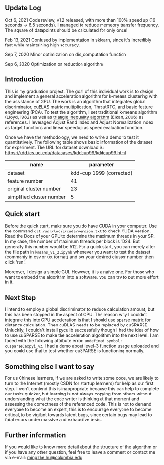 ## Update Log
Oct 6, 2021 Code review, v1.2 released, with more than 100% speed up (16 seconds -> 6.5 seconds). I managed to reduce memeory transfer frequency. The square of datapoints should be calculated for only once! 

Feb 13, 2021 Confused by implementation in sklearn, since it's incredibly fast while maintaining high accuracy.

Sep 7, 2020  Minor optimization on dis_computation function

Sep 6, 2020  Optimization on reduction algorithm

## Introduction

This is my graduation project. The goal of this individual work is to design and implement a general acceleration algorithm for k-means clustering with the assistance of GPU. The work is an algorithm that integrates global discriminator, cuBLAS matrix multiplication, ThrsutRTC, and basic feature engineering (PCA). To test the algorithm, I set traditional k-means algorithm (Lloyd, 1982) as well as [triangle inequality algorithm](https://www.aaai.org/Papers/ICML/2003/ICML03-022.pdf) (Elkan, 2006) as references. I leveraged Adjust Rand Index and Adjust Normalization Index as target functions and linear speedup as speed evaluation function.

Once we have the methodology, we need to write a demo to test it quantitatively. The following table shows basic information of the dataset for experiment. The URL for dataset download is: https://kdd.ics.uci.edu/databases/kddcup99/kddcup99.html

| name                      | parameter                |
| ------------------------- | ------------------------ |
| dataset                   | kdd-cup 1999 (corrected) |
| feature number            | 41                       |
| original cluster number   | 23                       |
| simplified cluster number | 5                        |

## Quick start

Before the quick start, make sure you do have CUDA in your computer. Use the command `cat /usr/local/cuda/version.txt` to check CUDA version. Read the Docs of your GPU to determine the maximum threads in your SP. In my case, the number of maximum threads per block is 1024. But generally this number would be 512. For a quick start, you can merely alter the file path in `kmeans_v1_2.ipynb` whenever you want to test the dataset (commonly in csv or txt format) and set your desired cluster number, then click 'run'. 

Moreover, I design a simple GUI. However, it is a naïve one. For those who want to embedd the algorithm into a software, you can try to put more effort in it.

## Next Step

I intend to employ a global discriminator to reduce calculation amount, but this has been stopped in the aspect of CPU. The reason why I couldn't integrate this into GPU acceleration is that I should use sparse matrix for distance calculation. Then cuBLAS needs to be replaced by cuSPARSE. Unluckily, I couldn't install pyculib successfully though I had the idea of how to use cuSPARSE to make the acceleration algorithm into the next level. I am faced with the following attribute error: `undefined symbol: cusparseCaxpyi_v2`. I had a demo about level-3 function usage uploaded and you could use that to test whether cuSPARSE is functioning normally.

## Something else I want to say

For us Chinese learners, if we are asked to write some code, we are likely to turn to the Internet (mostly CSDN for startup learners) for help as our first step. I won't contend this is inappropriate because this can help to complete our tasks quicker, but learning is not always copying from others without understanding what the code writer is thinking at that moment and assessing the correctness of the referenced code. This is not to demand everyone to become an expert, this is to encourage everyone to become critical, to be vigilant towards latent bugs, since certain bugs may lead to fatal errors under massive and exhaustive tests.

## Further information

If you would like to know more detail about the structure of the algorithm or if you have any other question, feel free to leave a comment or contact me via e-mail: mingzhe.hu@columbia.edu
